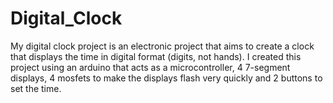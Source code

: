 # Digital_Clock
My digital clock project is an electronic project that aims to create a clock that displays the time in digital format (digits, not hands). I created this project using an arduino that acts as a microcontroller, 4 7-segment displays, 4 mosfets to make the displays flash very quickly and 2 buttons to set the time.
